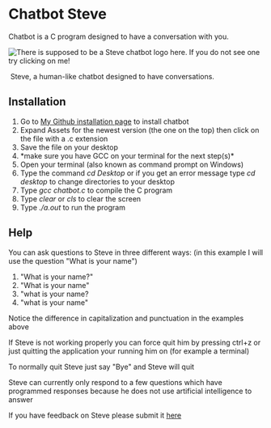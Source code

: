# Chatbot Steve

Chatbot is a C program designed to have a conversation with you.

![There is supposed to be a Steve chatbot logo here. If you do not see one try clicking on me!](https://drive.google.com/uc?export=download&id=1Qlu4UcOTwtDJeiXOhB7W5HTHia36vHnY)




​												Steve, a human-like chatbot designed to have conversations.

## Installation

1. Go to [My Github installation page](https://github.com/rishaank/chatbot/releases) to install chatbot
2. Expand Assets for the newest version (the one on the top)  then click on the file with a .c extension
3. Save the file on your desktop
4. \*make sure you have GCC on your terminal for the next step(s)*
5. Open your terminal (also known as command prompt on Windows)
6. Type the command _cd Desktop_ or if you get an error message type _cd desktop_ to change directories to your desktop
7. Type _gcc chatbot.c_  to compile the C program
8. Type _clear_ or _cls_ to clear the screen
9. Type _./a.out_ to run the program

## Help

You can ask questions to Steve in three different ways: (in this example I will use the question "What is your name")

1. "What is your name?"
2. "What is your name"
3. "what is your name?
4. "what is your name"

Notice the difference in capitalization and punctuation in the examples above

If Steve is not working properly you can force quit him by pressing ctrl+z or just quitting the application your running him  on (for example a terminal)

To normally quit Steve just say "Bye" and Steve will quit

Steve can currently only respond to a few questions which have programmed responses because he does not use artificial intelligence to answer

If you have feedback on Steve please submit it [here](https://docs.google.com/forms/d/e/1FAIpQLSdmnEe8kat5ihhBRUPY1omYYbarAuhq0q1_4vz_uJwsK30BgA/viewform)